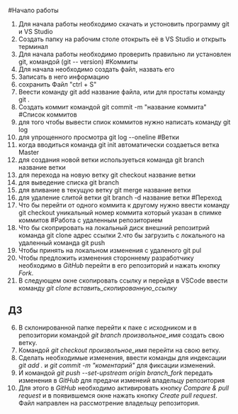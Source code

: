
#Начало работы
1. Для начала работы необходимо скачать и устоновить программу git и VS Studio
2. Создать папку на рабочим столе отокрыть её в VS Studio и открыть терминал
3. Для начала работы необходимо проверить правильно ли установлен git, командой (git --
version)
#Коммиты
1. Для начала необходимо создать файл, назвать его
2. Записать в него информацию
3. сохранить Файл "ctrl + S"
4. Веести команду git add название файла, или для простаты команду git .
5. Создать коммит командой git commit -m "название коммита"
#Список коммитов
1. для того чтобы вывести спиок коммитов нужно написать команду git log
2. для упрощенного просмотра git log --oneline 
#Ветки
1. когда вводиться команда git init автоматически создаеться ветка Master
2. для создания новой ветки используеться команда git branch название ветки
3. для перехода на новую ветку git checkout название ветки
4. для выведение списка git branch
5. для вливание в текущую ветку git merge название ветки
6. для удаление слитой ветки git branch -d название ветки
#Переход
1. Что бы перейти от одного коммита к другому нужно ввести команду git checkout уникальный номер коммита который указан в спимке коммитов
#Работа с удаленным репозиторием
1. Что бы скоприровать на локальный диск внешний репозитрий команда git clone адрес ссылки
2.что бы загрузить с локального на удаленный команда git push
3. Чтобы принять на локальном изменения с удаленого git pul
4. Чтобы предложить изменения стороннему разработчику 
необходимо в *GitHub* перейти в его репозиторий и 
нажать кнопку *Fork*.
5. В следующем окне скопировать ссылку и перейдя в 
VSCode ввести команду *git clone 
вставить_скопированную_ссылку*
## ДЗ
6. В склонированной папке перейти к паке с исходником 
и в репозитории командой *git branch произвольное_имя*
создать свою ветку.
7. Командой *git checkout произвольное_имя* перейти на
свою ветку.
8. Сделать необходимые изменения, ввести команды для 
индексации *git add .* и *git commit -m "коментарий"*
для фиксации изменений.
9. И командой *git push --set-upstream origin 
branch_fork* передать  изменения в *GitHub* для 
предачи изменеий владельцу репозитория
10. Для этого в *GitHub* необходимо активировать 
кнопку *Compare & pull request* и в появившемся окне 
нажать кнопку *Create pull request*. Файл направлен на
рассмотрение владельцу репозитория.